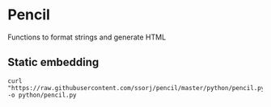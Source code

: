 # Pencil

Functions to format strings and generate HTML

## Static embedding

    curl "https://raw.githubusercontent.com/ssorj/pencil/master/python/pencil.py" -o python/pencil.py
